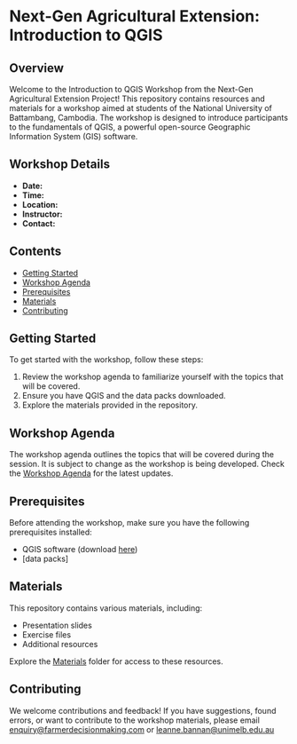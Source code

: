 # Next-Gen Agricultural Extension: Introduction to QGIS

## Overview

Welcome to the Introduction to QGIS Workshop from the Next-Gen Agricultural Extension Project! This repository contains resources and materials for a workshop aimed at students of the National University of Battambang, Cambodia. The workshop is designed to introduce participants to the fundamentals of QGIS, a powerful open-source Geographic Information System (GIS) software.

## Workshop Details

- **Date:** 
- **Time:** 
- **Location:** 
- **Instructor:** 
- **Contact:** 

## Contents

- [Getting Started](#getting-started)
- [Workshop Agenda](#workshop-agenda)
- [Prerequisites](#prerequisites)
- [Materials](#materials)
- [Contributing](#contributing)

## Getting Started

To get started with the workshop, follow these steps:

1. Review the workshop agenda to familiarize yourself with the topics that will be covered.
2. Ensure you have QGIS and the data packs downloaded.
3. Explore the materials provided in the repository.

## Workshop Agenda

The workshop agenda outlines the topics that will be covered during the session. It is subject to change as the workshop is being developed. Check the [Workshop Agenda](workshop_agenda.md) for the latest updates.

## Prerequisites

Before attending the workshop, make sure you have the following prerequisites installed:

- QGIS software (download [here](https://qgis.org))
- [data packs]

## Materials

This repository contains various materials, including:

- Presentation slides
- Exercise files
- Additional resources

Explore the [Materials](materials) folder for access to these resources.

## Contributing

We welcome contributions and feedback! If you have suggestions, found errors, or want to contribute to the workshop materials, please email enquiry@farmerdecisionmaking.com or leanne.bannan@unimelb.edu.au
